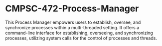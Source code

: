 # CMPSC-472-Process-Manager
This Process Manager empowers users to establish, oversee, and synchronize processes within a multi-threaded setting. It offers a command-line interface for establishing, overseeing, and synchronizing processes, utilizing system calls for the control of processes and threads.
